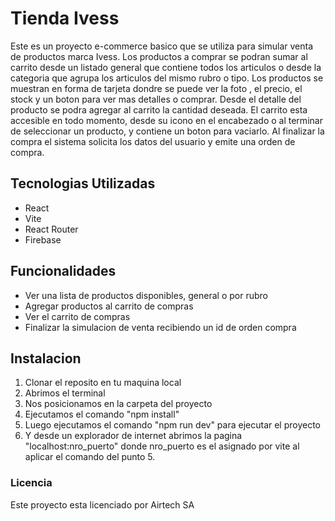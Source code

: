 # Tienda Ivess
Este es un proyecto e-commerce basico que se utiliza para simular venta de productos marca Ivess.
Los productos a comprar se podran sumar al carrito desde un listado general que contiene todos los articulos o
desde la categoria que agrupa los articulos del mismo rubro o tipo.
Los productos se muestran en forma de tarjeta dondre se puede ver la foto , el precio, el stock y un boton para ver mas detalles o comprar.
Desde el detalle del producto se podra agregar al carrito la cantidad deseada.
El carrito esta accesible en todo momento, desde su icono en el encabezado o al terminar de seleccionar un producto, y contiene un boton para vaciarlo.
Al finalizar la compra el sistema solicita los datos del usuario y emite una orden de compra.

## Tecnologias Utilizadas
- React
- Vite
- React Router
- Firebase

## Funcionalidades
- Ver una lista de productos disponibles, general o por rubro 
- Agregar productos al carrito de compras
- Ver el carrito de compras
- Finalizar la simulacion de venta recibiendo un id de orden compra

## Instalacion
1. Clonar el reposito en tu maquina local
2. Abrimos el terminal
3. Nos posicionamos en la carpeta del proyecto
4. Ejecutamos el comando  "npm install"
5. Luego ejecutamos el comando "npm run dev" para ejecutar el proyecto
6. Y desde un explorador de internet abrimos la pagina "localhost:nro_puerto"
   donde nro_puerto es el asignado por vite al aplicar el comando del punto 5.



### Licencia
Este proyecto esta licenciado por Airtech SA
